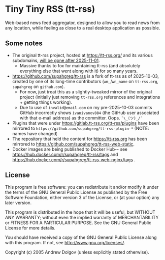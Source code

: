 Tiny Tiny RSS (tt-rss)
======================

Web-based news feed aggregator, designed to allow you to read news from
any location, while feeling as close to a real desktop application as possible.

## Some notes

* The original tt-rss project, hosted at https://tt-rss.org/ and its various subdomains, [will be gone after 2025-11-01](https://community.tt-rss.org/t/the-end-of-tt-rss-org/7164).
  * Massive thanks to fox for maintaining tt-rss (and absolutely everything else that went along with it) for so many years.
* https://github.com/supahgreg/tt-rss is a fork of tt-rss as of 2025-10-03, created by one of its long-time contributors (`wn_`/`wn_name` on `tt-rss.org`, `supahgreg` on `github.com`).
  * For now, just treat this as a slightly-tweaked mirror of the original project (initially just removing `tt-rss.org` references and integrations + getting things working).
  * Due to use of `invalid@email.com` on my pre-2025-10-03 commits GitHub incorrectly shows `ivanivanov884` (the GitHub user associated with that e-mail address) as the committer.  Oops. `¯\_(ツ)_/¯`
* Plugins that were under https://gitlab.tt-rss.org/tt-rss/plugins have been mirrored to `https://github.com/supahgreg/tt-rss-plugin-*` (NOTE: names have changed)
* The repository that held the content for https://tt-rss.org has been mirrored to https://github.com/supahgreg/tt-rss-web-static.
* Docker images are being published to Docker Hub-- see https://hub.docker.com/r/supahgreg/tt-rss/tags and https://hub.docker.com/r/supahgreg/tt-rss-web-nginx/tags .

## License

This program is free software: you can redistribute it and/or modify
it under the terms of the GNU General Public License as published by
the Free Software Foundation, either version 3 of the License, or
(at your option) any later version.

This program is distributed in the hope that it will be useful,
but WITHOUT ANY WARRANTY; without even the implied warranty of
MERCHANTABILITY or FITNESS FOR A PARTICULAR PURPOSE.  See the
GNU General Public License for more details.

You should have received a copy of the GNU General Public License
along with this program.  If not, see <http://www.gnu.org/licenses/>.

Copyright (c) 2005 Andrew Dolgov (unless explicitly stated otherwise).
